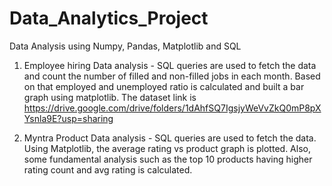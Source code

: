 # Data_Analytics_Project
Data Analysis using Numpy, Pandas, Matplotlib and SQL

1) Employee hiring Data analysis - SQL queries are used to fetch the data and count the number of filled and non-filled jobs in each month. Based on that employed and unemployed ratio is calculated and built a bar graph using matplotlib. The dataset link is https://drive.google.com/drive/folders/1dAhfSQ7IgsjyWeVvZkQ0mP8pXYsnla9E?usp=sharing

2) Myntra Product Data analysis - SQL queries are used to fetch the data. Using Matplotlib, the average rating vs product graph is plotted. Also, some fundamental analysis such as the top 10 products having higher rating count and avg rating is calculated.
